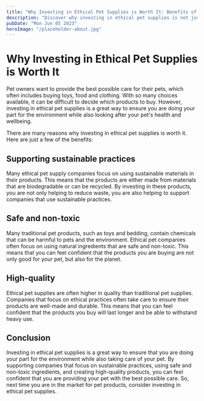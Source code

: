 ```yaml
---
title: "Why Investing in Ethical Pet Supplies is Worth It: Benefits of Ethical Pet Supplies"
description: "Discover why investing in ethical pet supplies is not just good for your pet, but also for the planet. Learn about the benefits of ethical pet supplies here."
pubDate: "Mon Jun 05 2023"
heroImage: "/placeholder-about.jpg"
---
```


# Why Investing in Ethical Pet Supplies is Worth It

Pet owners want to provide the best possible care for their pets, which often includes buying toys, food and clothing. With so many choices available, it can be difficult to decide which products to buy. However, investing in ethical pet supplies is a great way to ensure you are doing your part for the environment while also looking after your pet&#39;s health and wellbeing.

There are many reasons why investing in ethical pet supplies is worth it. Here are just a few of the benefits:

## Supporting sustainable practices

Many ethical pet supply companies focus on using sustainable materials in their products. This means that the products are either made from materials that are biodegradable or can be recycled. By investing in these products, you are not only helping to reduce waste, you are also helping to support companies that use sustainable practices.

## Safe and non-toxic

Many traditional pet products, such as toys and bedding, contain chemicals that can be harmful to pets and the environment. Ethical pet companies often focus on using natural ingredients that are safe and non-toxic. This means that you can feel confident that the products you are buying are not only good for your pet, but also for the planet.

## High-quality

Ethical pet supplies are often higher in quality than traditional pet supplies. Companies that focus on ethical practices often take care to ensure their products are well-made and durable. This means that you can feel confident that the products you buy will last longer and be able to withstand heavy use.

## Conclusion

Investing in ethical pet supplies is a great way to ensure that you are doing your part for the environment while also taking care of your pet. By supporting companies that focus on sustainable practices, using safe and non-toxic ingredients, and creating high-quality products, you can feel confident that you are providing your pet with the best possible care. So, next time you are in the market for pet products, consider investing in ethical pet supplies.